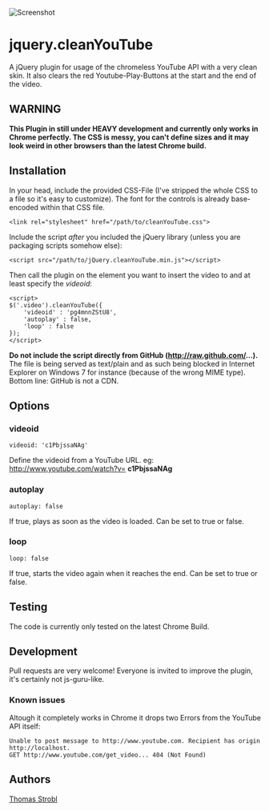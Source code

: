 ![Screenshot](https://raw.github.com/tom2strobl/jQuery.cleanYouTube/master/screenshot.png)

# jquery.cleanYouTube

A jQuery plugin for usage of the chromeless YouTube API with a very clean skin. It also clears the red Youtube-Play-Buttons at the start and the end of the video.

## WARNING

**This Plugin in still under HEAVY development and currently only works in Chrome perfectly. The CSS is messy, you can't define sizes and it may look weird in other browsers than the latest Chrome build.**

## Installation

In your head, include the provided CSS-File (I've stripped the whole CSS to a file so it's easy to customize). The font for the controls is already base-encoded within that CSS file.

    <link rel="stylesheet" href="/path/to/cleanYouTube.css">

Include the script *after* you included the jQuery library (unless you are packaging scripts somehow else):

    <script src="/path/to/jQuery.cleanYouTube.min.js"></script>
    
Then call the plugin on the element you want to insert the video to and at least specify the *videoid*:
    
    <script>
	$('.video').cleanYouTube({
		'videoid' : 'pg4mnnZStU8',
		'autoplay' : false,
    	'loop' : false
	});
	</script>

**Do not include the script directly from GitHub (http://raw.github.com/...).** The file is being served as text/plain and as such being blocked
in Internet Explorer on Windows 7 for instance (because of the wrong MIME type). Bottom line: GitHub is not a CDN.

## Options

### videoid

    videoid: 'c1PbjssaNAg'

Define the videoid from a YouTube URL. eg: http://www.youtube.com/watch?v= **c1PbjssaNAg**

### autoplay

    autoplay: false

If true, plays as soon as the video is loaded. Can be set to true or false.

### loop

    loop: false

If true, starts the video again when it reaches the end. Can be set to true or false.

## Testing

The code is currently only tested on the latest Chrome Build.

## Development

Pull requests are very welcome! Everyone is invited to improve the plugin, it's certainly not js-guru-like.

### Known issues

Altough it completely works in Chrome it drops two Errors from the YouTube API itself:

	Unable to post message to http://www.youtube.com. Recipient has origin http://localhost.
	GET http://www.youtube.com/get_video... 404 (Not Found)

## Authors

[Thomas Strobl](https://github.com/tom2strobl)
